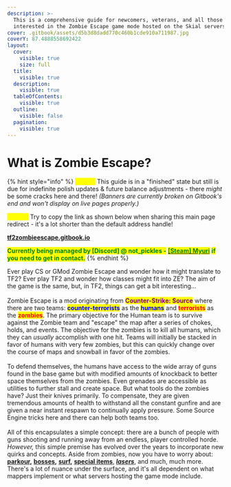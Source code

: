 ```yaml
---
description: >-
  This is a comprehensive guide for newcomers, veterans, and all those
  interested in the Zombie Escape game mode hosted on the Skial servers.
cover: .gitbook/assets/d5b3d8dadd770c460b1cde910a711987.jpg
coverY: 87.4888558692422
layout:
  cover:
    visible: true
    size: full
  title:
    visible: true
  description:
    visible: true
  tableOfContents:
    visible: true
  outline:
    visible: false
  pagination:
    visible: true
---
```


# What is Zombie Escape?

{% hint style="info" %}
<mark style="color:yellow;">**Note 1:**</mark> This guide is in a "finished" state but still is due for indefinite polish updates & future balance adjustments - there _might_ be some cracks here and there! _(Banners are currently broken on Gitbook's end and won't display on live pages properly.)_

<mark style="color:yellow;">**Note 2:**</mark> Try to copy the link as shown below when sharing this main page redirect - it's a lot shorter than the default address handle!

[**tf2zombieescape.gitbook.io**](https://tf2zombieescape.gitbook.io)

<mark style="color:green;">**Currently being managed by \[Discord] @ not\_pickles -**</mark> [<mark style="color:green;">**\[Steam\] Myuri**</mark>](https://steamcommunity.com/id/literallynotpickles/) <mark style="color:green;">**if you need to get in contact.**</mark>
{% endhint %}

Ever play CS or GMod Zombie Escape and wonder how it might translate to TF2? Ever play TF2 and wonder how classes might fit into ZE? The aim of the game is the same, but, in TF2, things can get a bit interesting...\
\
Zombie Escape is a mod originating from <mark style="color:purple;">**Counter-Strike: Source**</mark> where there are two teams: <mark style="color:blue;">**counter-terrorists**</mark> as the <mark style="color:blue;">**humans**</mark> and <mark style="color:red;">**terrorists**</mark> as the <mark style="color:red;">**zombies**</mark>. The primary objective for the Human team is to survive against the Zombie team and "escape" the map after a series of chokes, holds, and events. The objective for the zombies is to kill all humans, which they can _usually_ accomplish with one hit. Teams will initially be stacked in favor of humans with very few zombies, but this can quickly change over the course of maps and snowball in favor of the zombies.\
\
To defend themselves, the humans have access to the wide array of guns found in the base game but with modified amounts of knockback to better space themselves from the zombies. Even grenades are accessible as utilities to further stall and create space. But what tools do the zombies have? Just their knives primarily. To compensate, they are given tremendous amounts of health to withstand all the constant gunfire and are given a near instant respawn to continually apply pressure. Some Source Engine tricks here and there can help both teams too.\
\
All of this encapsulates a simple concept: there are a bunch of people with guns shooting and running away from an endless, player controlled horde. _However,_ this simple premise has evolved over the years to incorporate new quirks and concepts. Aside from zombies, now you have to worry about: [**parkour**](elements-of-zombie-escape/parkour.md)**,** [**bosses**](elements-of-zombie-escape/npcs-and-bosses/bosses.md)**,** [**surf**](elements-of-zombie-escape/surf.md)**,** [**special items**](elements-of-zombie-escape/items/), [_**lasers**_](elements-of-zombie-escape/lasers/), and much, much more. There's a lot of nuance under the surface, and it's all dependent on what mappers implement or what servers hosting the game mode include.
